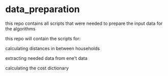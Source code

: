 # data_preparation
this repo contains all scripts that were needed to prepare the input data for the algorithms

this repo will contain the scripts for:



calculating distances in between households

extracting needed data from ene't data

calculating the cost dictionary
